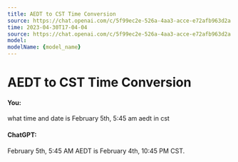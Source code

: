 ```yaml
---
title: AEDT to CST Time Conversion
source: https://chat.openai.com/c/5f99ec2e-526a-4aa3-acce-e72afb963d2a
time: 2023-04-30T17-04-04
source: https://chat.openai.com/c/5f99ec2e-526a-4aa3-acce-e72afb963d2a
model: 
modelName: {model_name}
---
```


# AEDT to CST Time Conversion

#### You:
what time and date is February 5th, 5:45 am aedt in cst

#### ChatGPT:
February 5th, 5:45 AM AEDT is February 4th, 10:45 PM CST.
